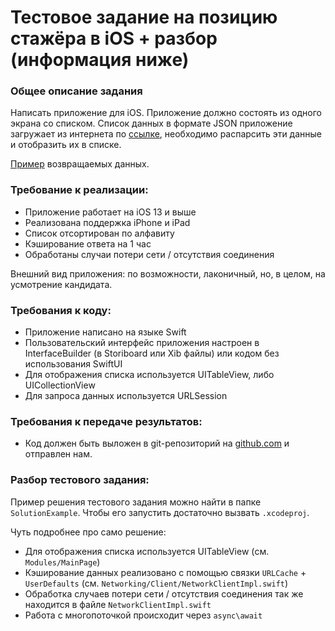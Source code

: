 # Тестовое задание на позицию стажёра в iOS + разбор (информация ниже)

### Общее описание задания
Написать приложение для iOS. Приложение должно состоять из одного экрана со списком. Список данных в формате JSON приложение загружает из интернета по [ссылке](https://run.mocky.io/v3/1d1cb4ec-73db-4762-8c4b-0b8aa3cecd4c), необходимо распарсить эти данные и отобразить их в списке. 

[Пример](https://github.com/avito-tech/ios-trainee-problem-2021/blob/main/response_example.json) возвращаемых данных.

### Требование к реализации:
- Приложение работает на iOS 13 и выше
- Реализована поддержка iPhone и iPad
- Список отсортирован по алфавиту
- Кэширование ответа на 1 час
- Обработаны случаи потери сети / отсутствия соединения

Внешний вид приложения: по возможности, лаконичный, но, в целом, на усмотрение кандидата.

### Требования к коду:
 - Приложение написано на языке Swift
 - Пользовательский интерфейс приложения настроен в InterfaceBuilder (в Storiboard или Xib файлы) или кодом без использования SwiftUI
 - Для отображения списка используется UITableView, либо UICollectionView
 - Для запроса данных используется URLSession

### Требования к передаче результатов:
- Код должен быть выложен в git-репозиторий на [github.com](http://github.com/) и отправлен нам.

### Разбор тестового задания:
Пример решения тестового задания можно найти в папке `SolutionExample`. Чтобы его запустить достаточно вызвать `.xcodeproj`.

Чуть подробнее про само решение:
- Для отображения списка используется UITableView (см. `Modules/MainPage`)
- Кэширование данных реализовано с помощью связки `URLCache` + `UserDefaults` (см. `Networking/Client/NetworkClientImpl.swift`)
- Обработка случаев потери сети / отсутствия соединения так же находится в файле `NetworkClientImpl.swift`
- Работа с многопоточкой происходит через `async\await`
